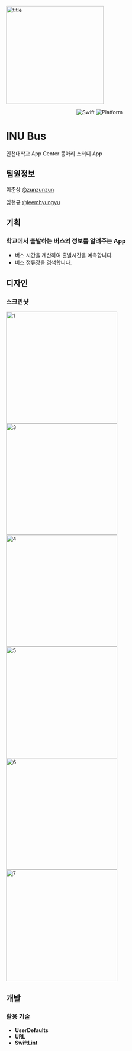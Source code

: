 <p>
  <img width="263" alt="title" src="https://user-images.githubusercontent.com/27484212/83355107-1b80be00-a398-11ea-83b5-ae0b9fcb1177.png">
</p>
<p align="center">
  <img alt="Swift" src="https://img.shields.io/badge/swift-5-orange.svg">
  <img alt="Platform" src="https://img.shields.io/badge/platform-ios-lightgrey.svg">
</p>

# INU Bus

인천대학교 App Center 동아리 스터디 App

## 팀원정보

이준상 [@zunzunzun](https://github.com/zunzunzun)

임현규 [@leemhyungyu](https://github.com/leemhyungyu)

## 기획

### 학교에서 출발하는 버스의 정보를 알려주는 App

- 버스 시간을 계산하여 출발시간을 예측합니다.
- 버스 정류장을 검색합니다.

## 디자인

### 스크린샷
<div>
  <img width="300" alt="1" src="https://user-images.githubusercontent.com/27484212/83354916-e758cd80-a396-11ea-8423-6ad2f5b89ffb.png">
  <img width="300" alt="3" src="https://user-images.githubusercontent.com/27484212/83354955-271fb500-a397-11ea-9c4f-4dde9eebfd67.png">
  <img width="300" alt="4" src="https://user-images.githubusercontent.com/27484212/83354976-50d8dc00-a397-11ea-899d-b9738b93f269.png">
  <img width="300" alt="5" src="https://user-images.githubusercontent.com/27484212/83355003-8f6e9680-a397-11ea-9bc9-865021181fc1.png">
  <img width="300" alt="6" src="https://user-images.githubusercontent.com/27484212/83355012-a01f0c80-a397-11ea-8ec2-f2f267d50b08.png">
  <img width="300" alt="7" src="https://user-images.githubusercontent.com/27484212/83355014-a1e8d000-a397-11ea-987b-2c7053ca552a.png">
</div>

## 개발

### 활용 기술

- **UserDefaults**
- **URL**
- **SwiftLint**

